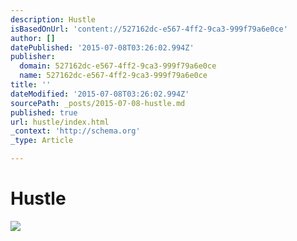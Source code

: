 ```yaml
---
description: Hustle
isBasedOnUrl: 'content://527162dc-e567-4ff2-9ca3-999f79a6e0ce'
author: []
datePublished: '2015-07-08T03:26:02.994Z'
publisher:
  domain: 527162dc-e567-4ff2-9ca3-999f79a6e0ce
  name: 527162dc-e567-4ff2-9ca3-999f79a6e0ce
title: ''
dateModified: '2015-07-08T03:26:02.994Z'
sourcePath: _posts/2015-07-08-hustle.md
published: true
url: hustle/index.html
_context: 'http://schema.org'
_type: Article

---
```

# Hustle
![](https://the-grid-user-content.s3-us-west-2.amazonaws.com/72357f62-f7bc-42dd-916c-f6088ab6e7b9.png)
